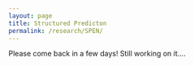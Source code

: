 ```yaml
---
layout: page
title: Structured Predicton
permalink: /research/SPEN/
---
```



Please come back in a few days! Still working on it....
